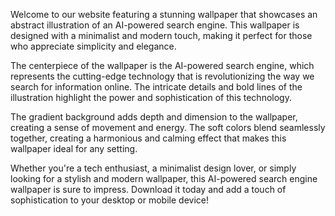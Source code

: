 <!--
Write me content for website with wallpaper "A wallpaper featuring an abstract illustration of an AI-powered search engine, with a minimalist and modern design, set against a gradient background."
-->

<!--font:Poppins-->

Welcome to our website featuring a stunning wallpaper that showcases an abstract illustration of an AI-powered search engine. This wallpaper is designed with a minimalist and modern touch, making it perfect for those who appreciate simplicity and elegance.

The centerpiece of the wallpaper is the AI-powered search engine, which represents the cutting-edge technology that is revolutionizing the way we search for information online. The intricate details and bold lines of the illustration highlight the power and sophistication of this technology.

The gradient background adds depth and dimension to the wallpaper, creating a sense of movement and energy. The soft colors blend seamlessly together, creating a harmonious and calming effect that makes this wallpaper ideal for any setting.

Whether you're a tech enthusiast, a minimalist design lover, or simply looking for a stylish and modern wallpaper, this AI-powered search engine wallpaper is sure to impress. Download it today and add a touch of sophistication to your desktop or mobile device!
